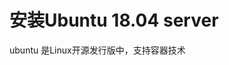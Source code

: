 # 安装Ubuntu 18.04 server
ubuntu 是Linux开源发行版中，支持容器技术
<!--stackedit_data:
eyJoaXN0b3J5IjpbMTAyMzI5OTU2OCwtMTY3OTY3OTI4MV19
-->
